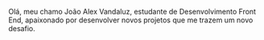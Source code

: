 Olá, meu chamo João Alex Vandaluz, estudante de Desenvolvimento Front End, apaixonado por desenvolver novos projetos que me trazem um novo desafio.

<!---
alexvandaluz/alexvandaluz is a ✨ special ✨ repository because its `README.md` (this file) appears on your GitHub profile.
You can click the Preview link to take a look at your changes.
--->
